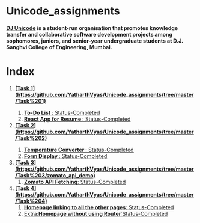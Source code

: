 # Unicode_assignments

#### [DJ Unicode](https://djunicode.github.io/) is a student-run organisation that promotes knowledge transfer and collaborative software development projects among sophomores, juniors, and senior-year undergraduate students at D.J. Sanghvi College of Engineering, Mumbai.
<h1>Index</h1>
<ol>
	<li>
		<strong><u>[Task 1](https://github.com/YatharthVyas/Unicode_assignments/tree/master/Task%201)<u></strong>
		<ol> 
			<li><b>To-Do List </b>: Status-Completed</li>
			<li><b>React App for Resume </b>: Status-Completed</li>
		</ol>
	</li>
	<li>
		<strong><u>[Task 2](https://github.com/YatharthVyas/Unicode_assignments/tree/master/Task%202)<u></strong>
		<ol> 
			<li><b>Temperature Converter </b>: Status-Completed</li>
			<li><b>Form Display </b>: Status-Completed</li>
		</ol>
	</li>
	<li>
		<strong><u>[Task 3](https://github.com/YatharthVyas/Unicode_assignments/tree/master/Task%203/zomato_api_demo)</u></strong>
		<ol>
			<li><b>Zomato API Fetching</b>: Status-Completed</li>
		</ol>
	</li>
	<li>
		<strong><u>[Task 4](https://github.com/YatharthVyas/Unicode_assignments/tree/master/Task%204)</u></strong>
		<ol>
			<li><b>Homepage linking to all the other pages</b>: Status-Completed</li>
			<li>Extra:<b>Homepage without using Router</b>:Status-Completed</li>
		</ol>
	</li>
</ol>
